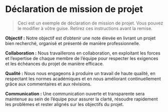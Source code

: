 
# Déclaration de mission de projet

> Ceci est un exemple de déclaration de mission de projet. Vous pouvez le modifier à vôtre guise. Retirez ces instructions avant la remise.

**Objectif :** Notre objectif est d’obtenir une note élevée en livrant un projet bien recherché, organisé et présenté de manière professionnelle.

**Collaboration :** Nous travaillerons en collaboration, en exploitant les forces et l’expertise de chaque membre de l’équipe pour respecter les exigences et les échéances du projet de manière efficace.

**Qualité :** Nous nous engageons à produire un travail de haute qualité, en respectant les normes académiques et en nous améliorant continuellement grâce aux commentaires et aux révisions.

**Communication :** Une communication ouverte et transparente sera maintenue au sein de l’équipe pour assurer la clarté, résoudre rapidement les problèmes et rester alignés sur les objectifs du projet.
